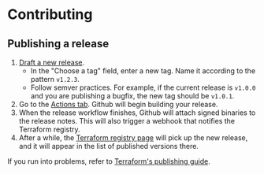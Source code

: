 # Contributing

## Publishing a release

1. [Draft a new release](https://github.com/SurveyMonkey/terraform-provider-sparkpost/releases/new).
   - In the "Choose a tag" field, enter a new tag. Name it according to the pattern `v1.2.3`.
   - Follow semver practices. For example, if the current release is `v1.0.0` and you are publishing
     a bugfix, the new tag should be `v1.0.1`.
1. Go to the [Actions tab](https://github.com/SurveyMonkey/terraform-provider-sparkpost/actions).
   Github will begin building your release.
1. When the release workflow finishes, Github will attach signed binaries to the release notes. 
   This will also trigger a webhook that notifies the Terraform registry.
1. After a while, the [Terraform registry page](https://registry.terraform.io/providers/SurveyMonkey/sparkpost/)
   will pick up the new release, and it will appear in the list of published versions there.

If you run into problems, refer to [Terraform's publishing guide].

[Terraform's publishing guide]: https://www.terraform.io/registry/providers/publishing
